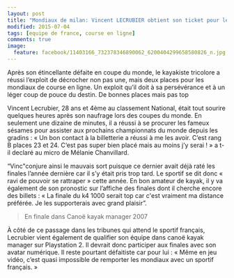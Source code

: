 ```yaml
---
layout: post
title: "Mondiaux de milan: Vincent LECRUBIER obtient son ticket pour les mondiaux de Milan Rang B place 24"
modified: 2015-07-04
tags: [equipe de france, course en ligne]
comments: true
image:
  feature: facebook/11403166_732378346890062_6200404299658580826_n.jpg
---
```


Après son étincellante défaite en coupe du monde, le kayakiste tricolore a réussi l’exploit de décrocher non pas une, mais deux places pour les mondiaux de course en ligne. Un exploit qu’il doit à sa persévérance et à un léger coup de pouce du destin.
De bonnes places mais pas top

Vincent Lecrubier, 28 ans et 4ème au classement National, était tout sourire quelques heures après son naufrage lors des coupes du monde. En seulement une dizaine de minutes, il a réussi à se procurer les fameux sésames pour assister aux prochains championnats du monde depuis les gradins : « Un bon contact à la billetterie a réussi à me les avoir. C’est rang B places 23 et 24. C‘est pas super bien placé mais au moins j’y serai ! » a t-il declaré au micro de Mélanie Chanvillard.

“Vinc"conjure ainsi le mauvais sort puisque ce dernier avait déjà raté les finales l’année dernière car il s’y était pris trop tard. Le sportif se dit donc « ravi de pouvoir se rattraper » cette année. En bon amateur de kayak, il y va également de son pronostic sur l’affiche des finales dont il cherche encore des billets : « La finale du k4 1000 serait top car c'est vraiment ma distance préférée. Je les supporterais avec grand plaisir”.

> En finale dans Canoë kayak manager 2007

À côté de ce passage dans les tribunes qui attend le sportif français, Lecrubier vient également de qualifier son équipe dans canoë kayak manager sur Playstation 2. Il devrait donc participer aux finales avec son avatar numérique. Il reste pourtant défaitiste car pour lui : « Même en jeu vidéo, c’est quasi impossible de remporter les mondiaux avec un sportif français. »
